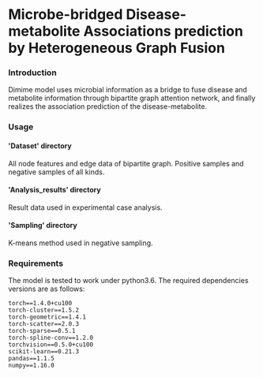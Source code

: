 # Microbe-bridged Disease-metabolite Associations prediction by Heterogeneous Graph Fusion

### Introduction
Dimime model uses microbial information as a bridge to fuse disease and metabolite information through bipartite graph attention network, and finally realizes the association prediction of the disease-metabolite.

### Usage
#### 'Dataset' directory
All node features and edge data of bipartite graph. Positive samples and negative samples of all kinds.
#### 'Analysis_results' directory
Result data used in experimental case analysis.
#### 'Sampling' directory
K-means method used in negative sampling.


### Requirements
The model is tested to work under python3.6. The required dependencies versions are as follows:
```
torch==1.4.0+cu100
torch-cluster==1.5.2
torch-geometric==1.4.1
torch-scatter==2.0.3
torch-sparse==0.5.1
torch-spline-conv==1.2.0
torchvision==0.5.0+cu100
scikit-learn==0.21.3
pandas==1.1.5
numpy==1.16.0
```
